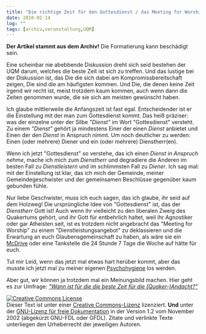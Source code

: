 ```yaml
---
title: "Die richtige Zeit für den Gottesdienst / das Meeting for Worship"
date: 2010-02-14
log: ""
tags: [archiv,veranstaltung,UQM]
---
```

**Der Artikel stammt aus dem Archiv!** Die Formatierung kann beschädigt sein.

Eine scheinbar nie abebbende Diskussion dreht sich seid bestehen der UQM darum, welches die beste Zeit ist sich zu treffen. Und das lustige bei der Diskussion ist, das Die die sich dabei am Kompromissbereitschaft zeigen, Die sind die am häufigsten kommen. Und Die, die denen keine Zeit irgend wir recht ist, meist trotzdem kaum  kommen, auch wenn dann die Zeiten genommen wurde, die sie sich am meisten gewünscht haben.

Ich glaube mittlerweile die Anfangszeit ist fast egal. Entscheidender ist er die Einstellung mit der man zum Gottesdienst kommt. Das heiß präziser: was der einzelne unter der Silbe <i>"Dienst"</i> im Wort "Gottesdienst" versteht. Zu einem <i>"Dienst"</i> gehört ja mindestens Einer der einen <i>Dienst</i> anbietet und Einen der den  <i>Dienst</i> in Anspruch nimmt. Um noch deutlicher zu werden: Einen (oder mehrere) Diener und ein (oder mehrere) Dienstherr(en). 

Wenn ich jetzt "Gottesdienst" so verstehe, das ich einen <i>Dienst in Anspruch nehme</i>, mache ich mich zum <i>Dienstherr</i> und degradiere die Anderen im besten Fall zu <i>Dienstleistern</i> und im schlimmsten Fall zu <i>Diener</i>. Ich sag mal: mit der Einstellung ist klar, das ich mich der Gemeinde, meiner Gemeindegeschwister und der gemeinsamen Beschlüsse gegenüber kaum gebunden fühle.

Nur liebe Geschwister, muss ich euch sagen, das ich glaube, ihr seid auf dem Holzweg! Die ursprüngliche Idee von "Gottesdienst" ist, das der <i>Dienstherr</i> Gott ist! Auch wenn ihr vielleicht zu den liberalen Zweig des Quakertums gehört, und ihr Gott für entbehrlich haltet, weil ihr Agnostiker oder gar Atheisten seit, ist es trotzdem nicht angebracht das "Meeting for Worship" zu einem "Dienstleistungsangebot" zu deklassieren und die Erwartung an euch Glaubensgemeinschaft  zu haben, als wäre sie ein <a href="http://de.wikipedia.org/wiki/McDonald%E2%80%99s#McDrive">McDrive</a> oder eine Tankstelle die 24 Stunde 7 Tage die Woche auf hätte für euch.

Tut mir Leid, wenn das jetzt mal etwas hart herüber kommt, aber das musste ich jetzt mal zu meiner eigenen <a href="http://www.google.com/url?q=http://de.wikipedia.org/wiki/Psychohygiene&ei=-Pt3S9_-CNOO_AbB1YjJCg&sa=X&oi=spellmeleon_result&resnum=1&ct=result&ved=0CAcQhgIwAA&usg=AFQjCNFbVTL08_7Q3IgSYi2rIaHWAX-3Zg">Psychohygiene</a> los werden.

Aber gut, wir können ja trotzdem mal ein Meinungsbild machen. Hier geht es zur Umfrage: <a href="http://www.the-independent-friend.de/?q=node/603"><i>"Wann ist für die die beste Zeit für die (Quaker-)Andacht?"</i></a>



 <a rel="license" href="http://creativecommons.org/licenses/by-sa/3.0/de/"><img alt="Creative Commons License" style="border-width:0" src="http://i.creativecommons.org/l/by-sa/3.0/de/88x31.png" /></a><br />Dieser <span xmlns:dc="http://purl.org/dc/elements/1.1/" href="http://purl.org/dc/dcmitype/Text" rel="dc:type">Text</span> ist unter einer <a rel="license" href="http://creativecommons.org/licenses/by-sa/3.0/de/">Creative Commons-Lizenz</a> lizenziert. **Und** unter der <a href="http://de.wikipedia.org/wiki/GFDL">GNU-Lizenz für freie Dokumentation</a> in der Version 1.2 vom November 2002 (abgekürzt GNU-FDL oder GFDL). Zitate und verlinkte Texte unterliegen den Urheberrecht der jeweiligen Autoren.

